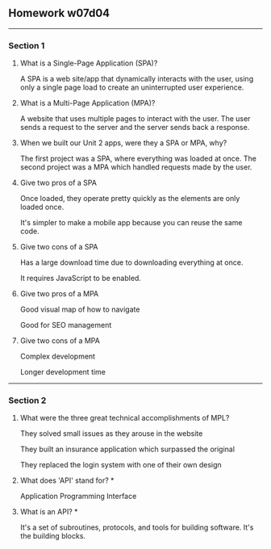 <h2>Homework w07d04</h2>
<hr>
<h3>Section 1</h3>
<ol>
<li>What is a Single-Page Application (SPA)?</li>
<p>A SPA is a web site/app that dynamically interacts with the user, using only a single page load to create an uninterrupted user experience.</p>
<li>What is a Multi-Page Application (MPA)?</li>
<p>A website that uses multiple pages to interact with the user.  The user sends a request to the server and the server sends back a response.</p>
<li>When we built our Unit 2 apps, were they a SPA or MPA, why?</li>
<p>The first project was a SPA, where everything was loaded at once.  The second project was a MPA which handled requests made by the user.</p>
<li>Give two pros of a SPA</li>
<p>Once loaded, they operate pretty quickly as the elements are only loaded once.</p>
<p>It's simpler to make a mobile app because you can reuse the same code.</p>
<li>Give two cons of a SPA</li>
<p>Has a large download time due to downloading everything at once.</p>
<p>It requires JavaScript to be enabled.</p>
<li>Give two pros of a MPA</li>
<p>Good visual map of how to navigate</p>
<p>Good for SEO management</p>
<li>Give two cons of a MPA</li>
<p>Complex development</p>
<p>Longer development time</p>
</ol>
<hr>
<h3>Section 2</h3>
<ol>
<li>What were the three great technical accomplishments of MPL?</li>
<p>They solved small issues as they arouse in the website</p>
<p>They built an insurance application which surpassed the original</p>
<p>They replaced the login system with one of their own design</p>
<li>What does 'API' stand for? * </li>
<p>Application Programming Interface</p>
<li>What is an API? * </li>
<p>It's a set of subroutines, protocols, and tools for building software.  It's the building blocks.</p>
</ol>
